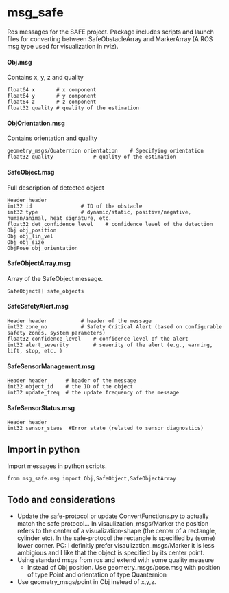 # msg_safe
Ros messages for the SAFE project. 
Package includes scripts and launch files for converting between SafeObstacleArray and MarkerArray (A ROS msg type used for visualization in rviz). 

#### Obj.msg
Contains x, y, z and quality

	float64 x    	# x component 
	float64 y    	# y component 
	float64 z    	# z component 
	float32 quality	# quality of the estimation

#### ObjOrientation.msg
Contains orientation and quality

	geometry_msgs/Quaternion orientation 	# Specifying orientation 
	float32 quality    			# quality of the estimation

#### SafeObject.msg
Full description of detected object 
	
	Header header
	int32 id       			# ID of the obstacle
	int32 type     			# dynamic/static, positive/negative, human/animal, heat signature, etc.
	float32 det_confidence_level 	# confidence level of the detection
	Obj obj_position
	Obj obj_lin_vel
	Obj obj_size
	ObjPose obj_orientation

#### SafeObjectArray.msg
Array of the SafeObject message. 

	SafeObject[] safe_objects

#### SafeSafetyAlert.msg

	Header header  			# header of the message
	int32 zone_no 			# Safety Critical Alert (based on configurable safety zones, system parameters)
	float32 confidence_level 	# confidence level of the alert
	int32 alert_severity   		# severity of the alert (e.g., warning, lift, stop, etc. )

#### SafeSensorManagement.msg

	Header header  	   # header of the message
	int32 object_id    # the ID of the object 
	int32 update_freq  # the update frequency of the message

#### SafeSensorStatus.msg

	Header header  
	int32 sensor_staus  #Error state (related to sensor diagnostics)


## Import in python
Import messages in python scripts. 

	from msg_safe.msg import Obj,SafeObject,SafeObjectArray

## Todo and considerations
- Update the safe-protocol or update ConvertFunctions.py to actually match the safe protocol... In visaulization_msgs/Marker the position refers to the center of a visualization-shape (the center of a rectangle, cylinder etc). In the safe-protocol the rectangle is specified by (some) lower corner. PC: I definitly prefer visaulization_msgs/Marker it is less ambigious and I like that the object is specified by its center point.
- Using standard msgs from ros and extend with some quality measure
	- Instead of Obj position. Use geometry_msgs/pose.msg with position of type Point and orientation of type Quanternion
- Use geometry_msgs/point in Obj instead of x,y,z. 
